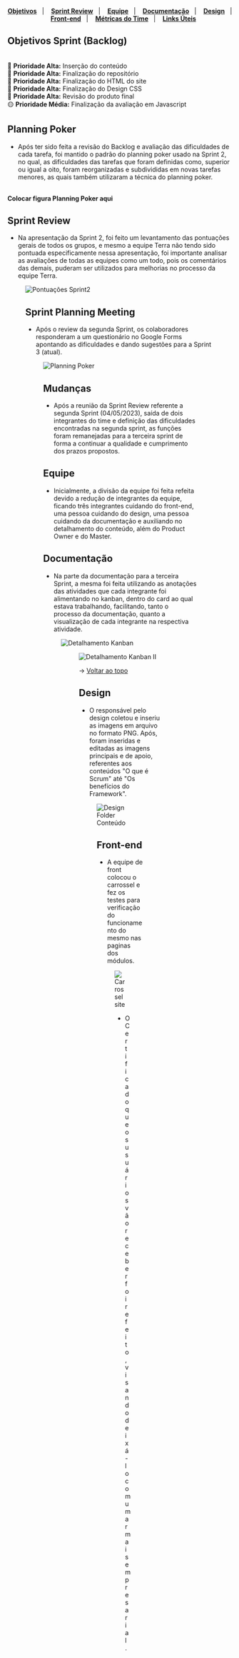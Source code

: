 <span id="topo">

<p align="center">
        <a href="#objetivos"><b>Objetivos</b></a> &nbsp |&nbsp &nbsp
        <a href="#sprintreview"><b>Sprint Review</b></a> &nbsp |&nbsp &nbsp
        <a href="#equipe"><b>Equipe</b></a> &nbsp |&nbsp &nbsp
        <a href="#documentacao"><b>Documentação</b></a> &nbsp |&nbsp &nbsp
        <a href="#design"><b>Design</b></a> &nbsp |&nbsp &nbsp
        <a href="#frontend"><b>Front-end</b></a> &nbsp |&nbsp &nbsp
        <a href="#metricas"><b>Métricas do Time</b></a> &nbsp |&nbsp &nbsp
        <a href="#links"><b>Links Úteis</b></a>
    </p>
    
<span id="objetivos">

## Objetivos Sprint (Backlog)
        
   


<br>🔴 **Prioridade Alta:** Inserção do conteúdo 
<br>🔴 **Prioridade Alta:** Finalização do repositório
<br>🔴 **Prioridade Alta:** Finalização do HTML do site 
<br>🔴 **Prioridade Alta:** Finalização do Design CSS 
<br>🔴 **Prioridade Alta:** Revisão do produto final 
<br>🟡 **Prioridade Média:** Finalização da avaliação em Javascript

## Planning Poker

- Após ter sido feita a revisão do Backlog e avaliação das dificuldades de cada tarefa, foi mantido o padrão do planning poker usado na Sprint 2, no qual, as dificuldades das tarefas que foram definidas como, superior ou igual a oito, foram reorganizadas e subdivididas em novas tarefas menores, as quais também utilizaram a técnica do planning poker. 

**<br>Colocar figura Planning Poker aqui**

<span id="sprintreview">

## Sprint Review

- Na apresentação da Sprint 2, foi feito um levantamento das pontuações gerais de todos os grupos, e mesmo a equipe Terra não tendo sido pontuada especificamente nessa apresentação, foi importante analisar as avaliações de todas as equipes como um todo, pois os comentários das demais, puderam ser utilizados para melhorias no processo da equipe Terra.

<figure><img src="imagens/Pontuações apresentação Sprint2.png" alt="Pontuações Sprint2" </figure>
    
## Sprint Planning Meeting

- Após o review da segunda Sprint, os colaboradores responderam a um questionário no Google Forms apontando as dificuldades e dando sugestões para a Sprint 3 (atual).
        
<figure><img src="imagens/AvaliaçaoTimeSprint2.png" alt="Planning Poker" </figure>   
    
## Mudanças

- Após a reunião da Sprint Review referente a segunda Sprint (04/05/2023), saída de dois integrantes do time e definição das dificuldades encontradas na segunda sprint, as funções foram remanejadas para a terceira sprint de forma a continuar a qualidade e cumprimento dos prazos propostos.
    
<span id="equipe">

## Equipe

- Inicialmente, a divisão da equipe foi feita refeita devido a redução de integrantes da equipe, ficando três integrantes cuidando do front-end, uma pessoa cuidando do design, uma pessoa cuidando da documentação e auxiliando no detalhamento do conteúdo, além do Product Owner e do Master.

<span id="documentacao">

## Documentação

- Na parte da documentação para a terceira Sprint, a mesma foi feita utilizando as anotações das atividades que cada integrante foi alimentando no kanban, dentro do card ao qual estava trabalhando, facilitando, tanto o processo da documentação, quanto a visualização de cada integrante na respectiva atividade.
                       
<figure>
<img src="imagens/detalhamento_kanban.png" alt="Detalhamento Kanban" 
</figure>           
        
<figure>
<img src="imagens/detalhamento_kanbanII.png" alt="Detalhamento Kanban II" 
</figure>           

→ [Voltar ao topo](#topo)

<span id="design">

## Design

- O responsável pelo design coletou e inseriu as imagens em arquivo no formato PNG. Após, foram inseridas e editadas as imagens principais e de apoio, referentes aos conteúdos "O que é Scrum" até "Os benefícios do Framework".

<figure>
<img src="imagens/Design.png" alt="Design Folder Conteúdo" 
</figure> 
        

<span id="frontend">

## Front-end

- A equipe de front colocou o carrossel e fez os testes para verificação do funcionamento do mesmo nas paginas dos módulos. 
        
<figure>
<img src="imagens/Carrossel.png" alt="Carrossel site" 
</figure> 
       

- O Certificado que os usuários vão receber foi refeito, visando deixá-lo com um ar mais empresarial.

<figure><img src="imagens/Modelo Diploma Quizz.jpg" alt="Nota avaliação Quizz"</figure>

<figure><img src="imagens/novoCertificado.jpg" alt="Modelo Novo Certificado"</figure>
        
- Foi desenvolvido um conteúdo adicional, aplicando os conceitos com exemplos práticos de forma a colocar mais de uma opção/ forma de aprendizado para os usuários que forem utilizar o site.

<figure><img src="imagens/AplicaçãoConteudoExemplos.png" alt="Aplicação do conteúdo com exemplos"</figure>
        
→ [Voltar ao topo](#topo)

<span id="metricas">

## Métricas do Time

<b>Controle Presença</b>

- O Controle de Presença foi mantido com o objetivo da equipe visualizar quanto tempo faltava para terminar o prazo e se reorganizar, caso necessário, a fim de cumprir as atividades dentro do prazo.

<figure><img src="imagens/ControlePresença.png" alt="Controle Presença"</figure>

<b>Histórias de usuários (User Stories)</b>

- As Histórias de usuários (User Stories) foram feitas com o intuito de atender as expectativas dos envolvidos na avaliação do projeto.

<figure><img src="imagens/User Storie.png" alt="Histórias de usuários (User Stories)"</figure>

<b>Burndown</b>

Gráfico de Burndown da data de 06/06/2023.

<figure><img src="imagens/    " alt="Burndown 04-05-2023"</figure>

<span id="links">

# Links Úteis

😏 Site do projeto: <a href="https://treinamento.terrasofthouse.com.br/"><b>https://treinamento.terrasofthouse.com.br/</span></b></a>

😀 Repositório do site: <a href="https://github.com/TerraSoftwarehouse/Projeto-Treinamento-Scrum/tree/ajustes-site/site"><b>https://github.com/TerraSoftwarehouse/Projeto-Treinamento-Scrum/tree/ajustes-site/site</span></b></a>.

🙃 Repositório da API (Sprint3): <a href="https://github.com/users/TerraSoftwarehouse/projects/2"><b>https://github.com/users/TerraSoftwarehouse/projects/2</b></a>

🧐 Kanban (Sprint3): <a href="https://github.com/TerraSoftwarehouse/Sprint03"><b>https://github.com/TerraSoftwarehouse/Sprint03</b></a>

😎 Site empresa Terra Softhouse: <a href="https://terrasofthouse.com.br/"><b>https://terrasofthouse.com.br/</span></b></a>


→ [Voltar ao topo](#topo)
